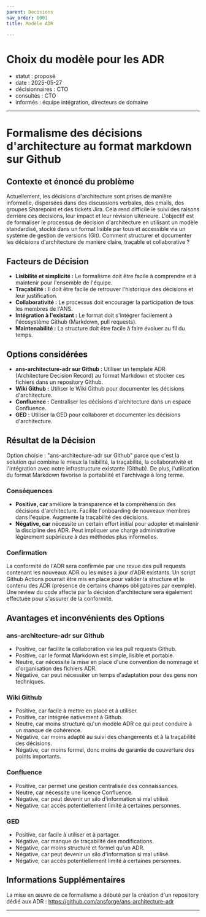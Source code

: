 ```yaml
---
parent: Decisions
nav_order: 0001
title: Modèle ADR

---
```


# Choix du modèle pour les ADR

* statut : proposé
* date : 2025-05-27
* décisionnaires : CTO
* consultés : CTO
* informés : équipe intégration, directeurs de domaine

---

# Formalisme des décisions d'architecture au format markdown sur Github

## Contexte et énoncé du problème

Actuellement, les décisions d'architecture sont prises de manière informelle, dispersées dans des discussions verbales, des emails, des groupes Sharepoint et des tickets Jira. Cela rend difficile le suivi des raisons derrière ces décisions, leur impact et leur révision ultérieure. L'objectif est de formaliser le processus de décision d'architecture en utilisant un modèle standardisé, stocké dans un format lisible par tous et accessible via un système de gestion de versions (Git).  Comment structurer et documenter les décisions d'architecture de manière claire, traçable et collaborative ?  

## Facteurs de Décision

* **Lisibilité et simplicité :** Le formalisme doit être facile à comprendre et à maintenir pour l'ensemble de l'équipe.
* **Traçabilité :** Il doit être facile de retrouver l'historique des décisions et leur justification.
* **Collaborativité :** Le processus doit encourager la participation de tous les membres de l'ANS.
* **Intégration à l'existant :** Le format doit s'intégrer facilement à l'écosystème Github (Markdown, pull requests).
* **Maintenabilité :** La structure doit être facile à faire évoluer au fil du temps.

## Options considérées

* **ans-architecture-adr sur Github :** Utiliser un template ADR (Architecture Decision Record) au format Markdown et stocker ces fichiers dans un repository Github.
* **Wiki Github :** Utiliser le Wiki Github pour documenter les décisions d'architecture.
* **Confluence :** Centraliser les décisions d'architecture dans un espace Confluence.
* **GED :** Utiliser la GED pour collaborer et documenter les décisions d'architecture.

## Résultat de la Décision

Option choisie : "ans-architecture-adr sur Github" parce que c'est la solution qui combine le mieux la lisibilité, la traçabilité, la collaborativité et l'intégration avec notre infrastructure existante (Github). De plus, l'utilisation du format Markdown favorise la portabilité et l'archivage à long terme.


### Conséquences
* **Positive, car** améliore la transparence et la compréhension des décisions d'architecture. Facilite l'onboarding de nouveaux membres dans l'équipe.  Augmente la traçabilité des décisions.
* **Négative, car** nécessite un certain effort initial pour adopter et maintenir la discipline des ADR. Peut impliquer une charge administrative légèrement supérieure à des méthodes plus informelles.

<!-- Cet élément est optionnel. Vous pouvez le supprimer si vous le souhaitez. -->
### Confirmation

La conformité de l'ADR sera confirmée par une revue des pull requests contenant les nouveaux ADR ou les mises à jour d'ADR existants. Un script Github Actions pourrait être mis en place pour valider la structure et le contenu des ADR (présence de certains champs obligatoires par exemple).  Une review du code affecté par la décision d'architecture sera également effectuée pour s'assurer de la conformité.

<!-- Cet élément est optionnel. Vous pouvez le supprimer si vous le souhaitez. -->
## Avantages et inconvénients des Options

### ans-architecture-adr sur Github

* Positive, car facilite la collaboration via les pull requests Github.
* Positive, car le format Markdown est simple, lisible et portable.
* Neutre, car nécessite la mise en place d'une convention de nommage et d'organisation des fichiers ADR.
* Négative, car peut nécessiter un temps d'adaptation pour des gens non techniques.

### Wiki Github

* Positive, car facile à mettre en place et à utiliser.
* Positive, car intégrée nativement à Github.
* Neutre, car moins structuré qu'un modèle ADR ce qui peut conduire à un manque de cohérence.
* Négative, car moins adapté au suivi des changements et à la traçabilité des décisions.
* Négative, car moins formel, donc moins de garantie de couverture des points importants.

### Confluence

* Positive, car permet une gestion centralisée des connaissances.
* Neutre, car nécessite une licence Confluence.
* Négative, car peut devenir un silo d'information si mal utilisé.
* Négative, car accès potentiellement limité à certaines personnes.

### GED 

* Positive, car facile à utiliser et à partager.
* Négative, car manque de traçabilité des modifications.
* Négative, car moins structuré et formel qu'un ADR.
* Négative, car peut devenir un silo d'information si mal utilisé.
* Négative, car accès potentiellement limité à certaines personnes.

<!-- Cet élément est optionnel. Vous pouvez le supprimer si vous le souhaitez. -->
## Informations Supplémentaires

La mise en œuvre de ce formalisme a débuté par la création d'un repository dédié aux ADR : https://github.com/ansforge/ans-architecture-adr

---